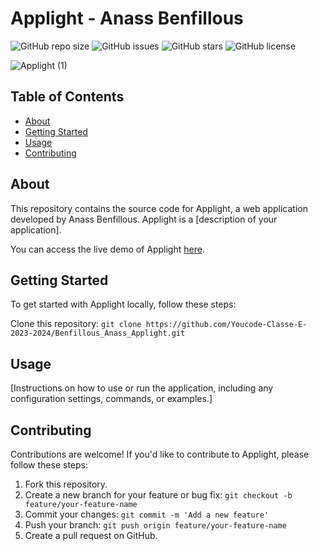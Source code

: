 # Applight - Anass Benfillous

![GitHub repo size](https://img.shields.io/github/repo-size/Youcode-Classe-E-2023-2024/Benfillous_Anass_Applight)
![GitHub issues](https://img.shields.io/github/issues/Youcode-Classe-E-2023-2024/Benfillous_Anass_Applight)
![GitHub stars](https://img.shields.io/github/stars/Youcode-Classe-E-2023-2024/Benfillous_Anass_Applight)
![GitHub license](https://img.shields.io/github/license/Youcode-Classe-E-2023-2024/Benfillous_Anass_Applight)

![Applight (1)](https://github.com/Youcode-Classe-E-2023-2024/Benfillous_Anass_Applight/assets/109225791/307a07f6-c244-4cd7-a0de-30bc69c6dc61)


## Table of Contents

- [About](#about)
- [Getting Started](#getting-started)
- [Usage](#usage)
- [Contributing](#contributing)

## About

This repository contains the source code for Applight, a web application developed by Anass Benfillous. Applight is a [description of your application].

You can access the live demo of Applight [here](https://youcode-classe-e-2023-2024.github.io/Benfillous_Anass_Applight/).

## Getting Started

To get started with Applight locally, follow these steps:

Clone this repository: `git clone https://github.com/Youcode-Classe-E-2023-2024/Benfillous_Anass_Applight.git`

## Usage

[Instructions on how to use or run the application, including any configuration settings, commands, or examples.]

## Contributing

Contributions are welcome! If you'd like to contribute to Applight, please follow these steps:

1. Fork this repository.
2. Create a new branch for your feature or bug fix: `git checkout -b feature/your-feature-name`
3. Commit your changes: `git commit -m 'Add a new feature'`
4. Push your branch: `git push origin feature/your-feature-name`
5. Create a pull request on GitHub.
